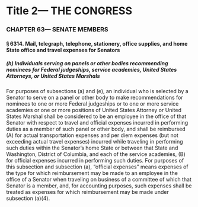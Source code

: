 
# Title 2— THE CONGRESS
### CHAPTER 63— SENATE MEMBERS
#### § 6314. Mail, telegraph, telephone, stationery, office supplies, and home State office and travel expenses for Senators
##### (h) Individuals serving on panels or other bodies recommending nominees for Federal judgeships, service academies, United States Attorneys, or United States Marshals

For purposes of subsections (a) and (e), an individual who is selected by a Senator to serve on a panel or other body to make recommendations for nominees to one or more Federal judgeships or to one or more service academies or one or more positions of United States Attorney or United States Marshal shall be considered to be an employee in the office of that Senator with respect to travel and official expenses incurred in performing duties as a member of such panel or other body, and shall be reimbursed (A) for actual transportation expenses and per diem expenses (but not exceeding actual travel expenses) incurred while traveling in performing such duties within the Senator’s home State or between that State and Washington, District of Columbia, and each of the service academies, (B) for official expenses incurred in performing such duties. For purposes of this subsection and subsection (a), “official expenses” means expenses of the type for which reimbursement may be made to an employee in the office of a Senator when traveling on business of a committee of which that Senator is a member, and, for accounting purposes, such expenses shall be treated as expenses for which reimbursement may be made under subsection (a)(4).
